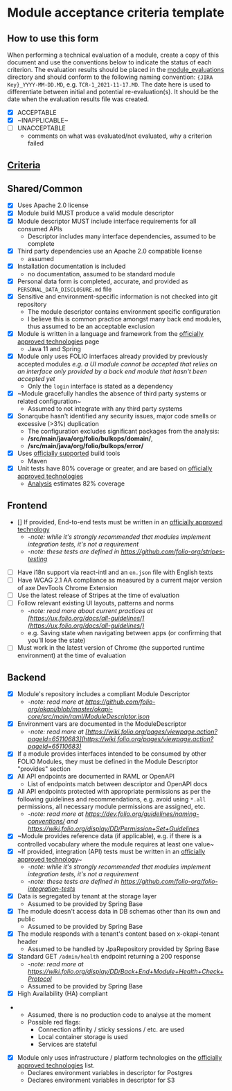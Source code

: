 # Module acceptance criteria template

## How to use this form
When performing a technical evaluation of a module, create a copy of this document and use the conventions below to indicate the status of each criterion.  The evaluation results should be placed in the [module_evaluations](https://github.com/folio-org/tech-council/tree/master/module_evaluations) directory and should conform to the following naming convention: `{JIRA Key}_YYYY-MM-DD.MD`, e.g. `TCR-1_2021-11-17.MD`.  The date here is used to differentiate between initial and potential re-evaluation(s).  It should be the date when the evaluation results file was created.

* [x] ACCEPTABLE
* [x] ~INAPPLICABLE~
* [ ] UNACCEPTABLE
  * comments on what was evaluated/not evaluated, why a criterion failed

## [Criteria](https://github.com/folio-org/tech-council/blob/7b10294a5c1c10c7e1a7c5b9f99f04bf07630f06/MODULE_ACCEPTANCE_CRITERIA.MD)

## Shared/Common
* [x] Uses Apache 2.0 license
* [x] Module build MUST produce a valid module descriptor
* [x] Module descriptor MUST include interface requirements for all consumed APIs
  * Descriptor includes many interface dependencies, assumed to be complete 
* [x] Third party dependencies use an Apache 2.0 compatible license
    * assumed
* [x] Installation documentation is included
    * no documentation, assumed to be standard module
* [x] Personal data form is completed, accurate, and provided as `PERSONAL_DATA_DISCLOSURE.md` file
* [x] Sensitive and environment-specific information is not checked into git repository
  * The module descriptor contains environment specific configuration
  * I believe this is common practice amongst many back end modules, thus assumed to be an acceptable exclusion
* [x] Module is written in a language and framework from the [officially approved technologies](https://wiki.folio.org/display/TC/Officially+Supported+Technologies) page
  * Java 11 and Spring
* [x] Module only uses FOLIO interfaces already provided by previously accepted modules _e.g. a UI module cannot be accepted that relies on an interface only provided by a back end module that hasn't been accepted yet_
  * Only the `login` interface is stated as a dependency
* [x] ~Module gracefully handles the absence of third party systems or related configuration~
  * Assumed to not integrate with any third party systems
* [x] Sonarqube hasn't identified any security issues, major code smells or excessive (>3%) duplication
  * The configuration excludes significant packages from the analysis:
  * **/src/main/java/org/folio/bulkops/domain/**,
  * **/src/main/java/org/folio/bulkops/error/**
* [x] Uses [officially supported](https://wiki.folio.org/display/TC/Officially+Supported+Technologies) build tools
  * Maven
* [x] Unit tests have 80% coverage or greater, and are based on [officially approved technologies](https://wiki.folio.org/display/TC/Officially+Supported+Technologies)
  * [Analysis](https://github.com/folio-org/mod-bulk-operations/runs/10477334470) estimates 82% coverage

## Frontend
* [] If provided, End-to-end tests must be written in an [officially approved technology](https://wiki.folio.org/display/TC/Officially+Supported+Technologies)
  * -_note: while it's strongly recommended that modules implement integration tests, it's not a requirement_
  * -_note: these tests are defined in https://github.com/folio-org/stripes-testing_
* [ ] Have i18n support via react-intl and an `en.json` file with English texts
* [ ] Have WCAG 2.1 AA compliance as measured by a current major version of axe DevTools Chrome Extension
* [ ] Use the latest release of Stripes at the time of evaluation
* [ ] Follow relevant existing UI layouts, patterns and norms
  * -_note: read more about current practices at [https://ux.folio.org/docs/all-guidelines/](https://ux.folio.org/docs/all-guidelines/)_
  * e.g. Saving state when navigating between apps (or confirming that you'll lose the state)
* [ ] Must work in the latest version of Chrome (the supported runtime environment) at the time of evaluation

## Backend
* [x] Module's repository includes a compliant Module Descriptor
  * -_note: read more at https://github.com/folio-org/okapi/blob/master/okapi-core/src/main/raml/ModuleDescriptor.json_
* [x] Environment vars are documented in the ModuleDescriptor
  * -_note: read more at [https://wiki.folio.org/pages/viewpage.action?pageId=65110683](https://wiki.folio.org/pages/viewpage.action?pageId=65110683)_
* [x] If a module provides interfaces intended to be consumed by other FOLIO Modules, they must be defined in the Module Descriptor "provides" section
* [x] All API endpoints are documented in RAML or OpenAPI
  * List of endpoints match between descriptor and OpenAPI docs
* [x] All API endpoints protected with appropriate permissions as per the following guidelines and recommendations, e.g. avoid using `*.all` permissions, all necessary module permissions are assigned, etc.
  * -_note: read more at https://dev.folio.org/guidelines/naming-conventions/ and https://wiki.folio.org/display/DD/Permission+Set+Guidelines_
* [x] ~Module provides reference data (if applicable), e.g. if there is a controlled vocabulary where the module requires at least one value~
* [x] ~If provided, integration (API) tests must be written in an [officially approved technology](https://wiki.folio.org/display/TC/Officially+Supported+Technologies)~
  * -_note: while it's strongly recommended that modules implement integration tests, it's not a requirement_
  * -_note: these tests are defined in https://github.com/folio-org/folio-integration-tests_
* [x] Data is segregated by tenant at the storage layer
  * Assumed to be provided by Spring Base
* [x] The module doesn't access data in DB schemas other than its own and public
  * Assumed to be provided by Spring Base
* [x] The module responds with a tenant's content based on x-okapi-tenant header
  * Assumed to be handled by JpaRepository provided by Spring Base
* [x] Standard GET `/admin/health` endpoint returning a 200 response
  * -_note: read more at https://wiki.folio.org/display/DD/Back+End+Module+Health+Check+Protocol_
  * Assumed to be provided by Spring Base
* [x] High Availability (HA) compliant
* * Assumed, there is no production code to analyse at the moment
  * Possible red flags:
    * Connection affinity / sticky sessions / etc. are used
    * Local container storage is used
    * Services are stateful
* [x] Module only uses infrastructure / platform technologies on the [officially approved technologies](https://wiki.folio.org/display/TC/Officially+Supported+Technologies) list.
  * Declares environment variables in descriptor for Postgres
  * Declares environment variables in descriptor for S3
